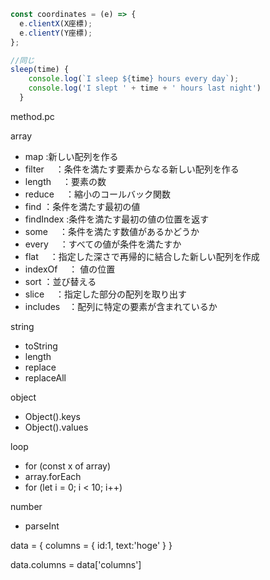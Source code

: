 ```js
const coordinates = (e) => {
  e.clientX(X座標);
  e.clientY(Y座標);
};

//同じ
sleep(time) {
    console.log(`I sleep ${time} hours every day`);
    console.log('I slept ' + time + ' hours last night')
  }
```

method.pc

array

- map :新しい配列を作る
- filter 　：条件を満たす要素からなる新しい配列を作る
- length 　：要素の数
- reduce 　：縮小のコールバック関数
- find ：条件を満たす最初の値
- findIndex :条件を満たす最初の値の位置を返す
- some 　：条件を満たす数値があるかどうか
- every 　：すべての値が条件を満たすか
- flat 　：指定した深さで再帰的に結合した新しい配列を作成
- indexOf 　： 値の位置
- sort ：並び替える
- slice 　：指定した部分の配列を取り出す
- includes　：配列に特定の要素が含まれているか

<!-- https://developer.mozilla.org/ja/docs/Web/JavaScript/Reference/Global_Objects/String -->

string

- toString
- length
- replace
- replaceAll

object

- Object().keys
- Object().values

loop

- for (const x of array)
- array.forEach
- for (let i = 0; i < 10; i++)

number

- parseInt

data = {
  columns = {
    id:1,
    text:'hoge' }
}

data.columns = data['columns']
